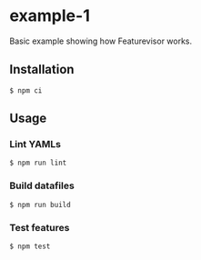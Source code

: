 # example-1

Basic example showing how Featurevisor works.

## Installation

```
$ npm ci
```

## Usage

### Lint YAMLs

```
$ npm run lint
```

### Build datafiles

```
$ npm run build
```

### Test features

```
$ npm test
```
